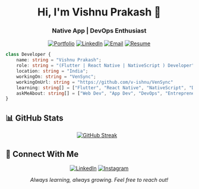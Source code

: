 <h1 align="center">Hi, I'm Vishnu Prakash 👋</h1>
<h3 align="center">Native App | DevOps Enthusiast</h3>

<div align="center">

[![Portfolio](https://badgen.net/badge/Portfolio/Visit%20Now/1f2937?icon=chrome&labelColor=black)](url)
[![LinkedIn](https://badgen.net/badge/LinkedIn/Connect/374151?icon=linkedin&labelColor=black)](https://www.linkedin.com/in/vishnupraksh/)
[![Email](https://badgen.net/badge/Email/Send%20Mail/4b5563?icon=gmail&labelColor=black)](mailto:vishnuprakash572@gmail.com)
[![Resume](https://badgen.net/badge/Resume/View/4b5563?icon=document&labelColor=black)](url)



</div>

```typescript
class Developer {
    name: string = "Vishnu Prakash";
    role: string = "(Flutter | React Native | NativeScript ) Developer";
    location: string = "India";
    workingOn: string = "VenSync";
    workingOnUrl: string = "https://github.com/v-ishnu/VenSync"
    learning: string[] = ["Flutter", "React Native", "NativeScript", "DevOps"];
    askMeAbout: string[] = ["Web Dev", "App Dev", "DevOps", "Entrepreneur", "Taxation"];
}
```

## 📊 GitHub Stats

<div align="center">
  <a href="https://git.io/streak-stats"><img src="https://streak-stats.demolab.com?user=v-ishnu&theme=tokyonight" alt="GitHub Streak" /></a>
  &nbsp;&nbsp;
  
</div>

## 🤝 Connect With Me

<div align="center">
    
[![LinkedIn](https://badgen.net/badge/LinkedIn/Connect/374151?icon=linkedin&labelColor=black)](https://www.linkedin.com/in/vishnupraksh)
[![Instagram](https://badgen.net/badge/Instagram/Follow/6b7280?icon=instagram&labelColor=black)](https://www.instagram.com/_im_vishn_u/)


</div>



<div align="center">
  <i>Always learning, always growing. Feel free to reach out!</i>
</div>

